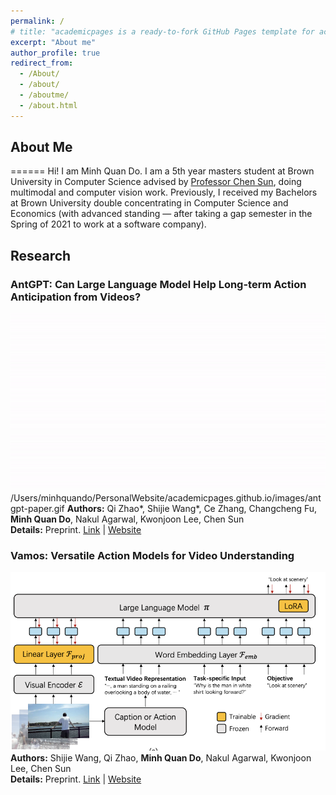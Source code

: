 ```yaml
---
permalink: /
# title: "academicpages is a ready-to-fork GitHub Pages template for academic personal websites"
excerpt: "About me"
author_profile: true
redirect_from: 
  - /About/
  - /about/
  - /aboutme/
  - /about.html
---
```


<!-- About Me -->
## About Me
======
Hi! I am Minh Quan Do.
I am a 5th year masters student at Brown University in Computer Science advised by [Professor Chen Sun](https://chensun.me/index.html), doing multimodal and computer vision work. Previously, I received my Bachelors at Brown University double concentrating in Computer Science and Economics (with advanced standing — after taking a gap semester in the Spring of 2021 to work at a software company).

<!-- Research Papers Section -->
## Research

### AntGPT: Can Large Language Model Help Long-term Action Anticipation from Videos?
![AntGPT Paper](/images/antgpt-paper.gif)  /Users/minhquando/PersonalWebsite/academicpages.github.io/images/antgpt-paper.gif
**Authors:** Qi Zhao*, Shijie Wang*, Ce Zhang, Changcheng Fu, **Minh Quan Do**, Nakul Agarwal, Kwonjoon Lee, Chen Sun  
**Details:** Preprint. 
[Link](https://arxiv.org/abs/2311.13627) | [Website](https://brown-palm.github.io/Vamos/)

### Vamos: Versatile Action Models for Video Understanding
![Vamos Paper](/images/vamos-paper.png)  
**Authors:** Shijie Wang, Qi Zhao, **Minh Quan Do**, Nakul Agarwal, Kwonjoon Lee, Chen Sun  
**Details:** Preprint. 
[Link](https://arxiv.org/abs/2311.13627) | [Website](https://brown-palm.github.io/Vamos/)

<!-- Education -->
<!-- ====== -->
<!-- - 09/2019 - 09/2023, Brown University -->

<!-- Site-wide configuration
------
The main configuration file for the site is in the base directory in [_config.yml](https://github.com/academicpages/academicpages.github.io/blob/master/_config.yml), which defines the content in the sidebars and other site-wide features. You will need to replace the default variables with ones about yourself and your site's github repository. The configuration file for the top menu is in [_data/navigation.yml](https://github.com/academicpages/academicpages.github.io/blob/master/_data/navigation.yml). For example, if you don't have a portfolio or blog posts, you can remove those items from that navigation.yml file to remove them from the header. 

Create content & metadata
------
For site content, there is one markdown file for each type of content, which are stored in directories like _publications, _talks, _posts, _teaching, or _pages. For example, each talk is a markdown file in the [_talks directory](https://github.com/academicpages/academicpages.github.io/tree/master/_talks). At the top of each markdown file is structured data in YAML about the talk, which the theme will parse to do lots of cool stuff. The same structured data about a talk is used to generate the list of talks on the [Talks page](https://academicpages.github.io/talks), each [individual page](https://academicpages.github.io/talks/2012-03-01-talk-1) for specific talks, the talks section for the [CV page](https://academicpages.github.io/cv), and the [map of places you've given a talk](https://academicpages.github.io/talkmap.html) (if you run this [python file](https://github.com/academicpages/academicpages.github.io/blob/master/talkmap.py) or [Jupyter notebook](https://github.com/academicpages/academicpages.github.io/blob/master/talkmap.ipynb), which creates the HTML for the map based on the contents of the _talks directory).

**Markdown generator**

I have also created [a set of Jupyter notebooks](https://github.com/academicpages/academicpages.github.io/tree/master/markdown_generator
) that converts a CSV containing structured data about talks or presentations into individual markdown files that will be properly formatted for the academicpages template. The sample CSVs in that directory are the ones I used to create my own personal website at stuartgeiger.com. My usual workflow is that I keep a spreadsheet of my publications and talks, then run the code in these notebooks to generate the markdown files, then commit and push them to the GitHub repository.

How to edit your site's GitHub repository
------
Many people use a git client to create files on their local computer and then push them to GitHub's servers. If you are not familiar with git, you can directly edit these configuration and markdown files directly in the github.com interface. Navigate to a file (like [this one](https://github.com/academicpages/academicpages.github.io/blob/master/_talks/2012-03-01-talk-1.md) and click the pencil icon in the top right of the content preview (to the right of the "Raw | Blame | History" buttons). You can delete a file by clicking the trashcan icon to the right of the pencil icon. You can also create new files or upload files by navigating to a directory and clicking the "Create new file" or "Upload files" buttons. 

Example: editing a markdown file for a talk
![Editing a markdown file for a talk](/images/editing-talk.png)

For more info
------
More info about configuring academicpages can be found in [the guide](https://academicpages.github.io/markdown/). The [guides for the Minimal Mistakes theme](https://mmistakes.github.io/minimal-mistakes/docs/configuration/) (which this theme was forked from) might also be helpful. -->
